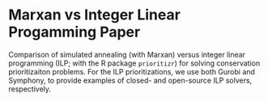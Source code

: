 # Marxan vs Integer Linear Progamming Paper

Comparison of simulated annealing (with Marxan) versus integer linear programming (ILP; with the R package `prioritizr`) for solving conservation prioritizaiton problems. For the ILP prioritizations, we use both Gurobi and Symphony, to provide examples of closed- and open-source ILP solvers, respectively.
